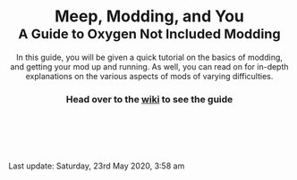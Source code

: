 <div align="center">
    <h1>
        Meep, Modding, and You
        <br/>
        <small>A Guide to Oxygen Not Included Modding</small>
    </h1>
</div>


<div align="center">

In this guide, you will be given a quick tutorial on the basics of modding, and getting your mod up and running. As well, you can read on for in-depth explanations on the various aspects of mods of varying difficulties.

<h3>

Head over to the [wiki](https://github.com/Cairath/Oxygen-Not-Included-Modding/wiki) to see the guide

</h3>
</div>  

\
\
\
\
\
Last update: Saturday, 23rd May 2020, 3:58 am
